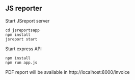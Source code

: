 ## JS reporter


Start JSreport server
```
cd jsreportsapp
npm install
jsreport start
```

Start express API
```
npm install
npm run app.js
```

PDF report will be available in http://localhost:8000/invoice
